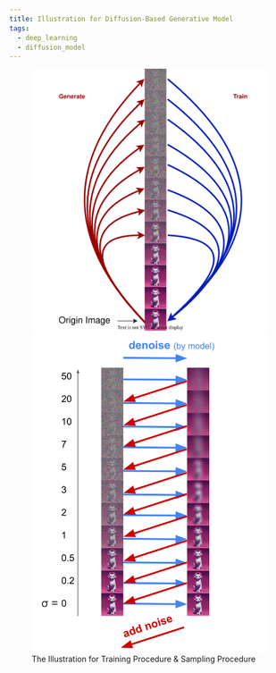 ```yaml
---
title: Illustration for Diffusion-Based Generative Model
tags:
  - deep_learning
  - diffusion_model
---
```



<figure>
	<picture>
		<img src="/images/diffusion-training.svg" width="480" />
	</picture>
	<picture>
		<img src="/images/diffusion-sampling.svg" width="480" />
	</picture>
	<figcaption>
		The Illustration for Training Procedure & Sampling Procedure
	</figcaption>
</figure>
